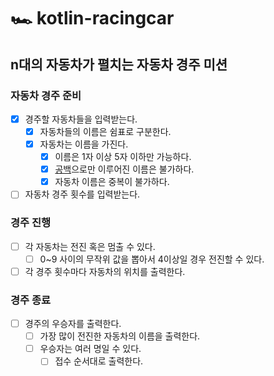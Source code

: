 # 🏎️ kotlin-racingcar

## n대의 자동차가 펼치는 자동차 경주 미션

### 자동차 경주 준비

- [x] 경주할 자동차들을 입력받는다.
    - [x] 자동차들의 이름은 쉼표로 구분한다.
    - [x] 자동차는 이름을 가진다.
        - [x] 이름은 1자 이상 5자 이하만 가능하다.
        - [x] [공백](https://github.com/junseo511)으로만 이루어진 이름은 불가하다.
        - [x] 자동차 이름은 중복이 불가하다.
- [ ] 자동차 경주 횟수를 입력받는다.

### 경주 진행

- [ ] 각 자동차는 전진 혹은 멈출 수 있다.
    - [ ] 0~9 사이의 무작위 값을 뽑아서 4이상일 경우 전진할 수 있다.
- [ ] 각 경주 횟수마다 자동차의 위치를 출력한다.

### 경주 종료

- [ ] 경주의 우승자를 출력한다.
    - [ ] 가장 많이 전진한 자동차의 이름을 출력한다.
    - [ ] 우승자는 여러 명일 수 있다.
        - [ ] 접수 순서대로 출력한다.